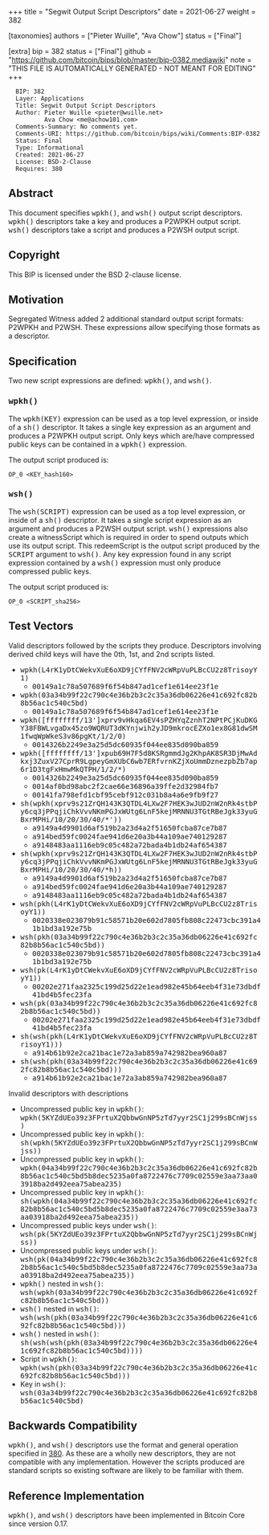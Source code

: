 
+++
title = "Segwit Output Script Descriptors"
date = 2021-06-27
weight = 382

[taxonomies]
authors = ["Pieter Wuille", "Ava Chow"]
status = ["Final"]

[extra]
bip = 382
status = ["Final"]
github = "https://github.com/bitcoin/bips/blob/master/bip-0382.mediawiki"
note = "THIS FILE IS AUTOMATICALLY GENERATED - NOT MEANT FOR EDITING"
+++

```
  BIP: 382
  Layer: Applications
  Title: Segwit Output Script Descriptors
  Author: Pieter Wuille <pieter@wuille.net>
          Ava Chow <me@achow101.com>
  Comments-Summary: No comments yet.
  Comments-URI: https://github.com/bitcoin/bips/wiki/Comments:BIP-0382
  Status: Final
  Type: Informational
  Created: 2021-06-27
  License: BSD-2-Clause
  Requires: 380
```

<h2>Abstract</h2>


This document specifies <tt>wpkh()</tt>, and <tt>wsh()</tt> output script descriptors.
<tt>wpkh()</tt> descriptors take a key and produces a P2WPKH output script.
<tt>wsh()</tt> descriptors take a script and produces a P2WSH output script.

<h2>Copyright</h2>


This BIP is licensed under the BSD 2-clause license.

<h2>Motivation</h2>


Segregated Witness added 2 additional standard output script formats: P2WPKH and P2WSH.
These expressions allow specifying those formats as a descriptor.

<h2>Specification</h2>


Two new script expressions are defined: <tt>wpkh()</tt>, and <tt>wsh()</tt>.

<h3><tt>wpkh()</tt></h3>


The <tt>wpkh(KEY)</tt> expression can be used as a top level expression, or inside of a <tt>sh()</tt> descriptor.
It takes a single key expression as an argument and produces a P2WPKH output script.
Only keys which are/have compressed public keys can be contained in a <tt>wpkh()</tt> expression.

The output script produced is:
```
OP_0 <KEY_hash160>
```

<h3><tt>wsh()</tt></h3>


The <tt>wsh(SCRIPT)</tt> expression can be used as a top level expression, or inside of a <tt>sh()</tt> descriptor.
It takes a single script expression as an argument and produces a P2WSH output script.
<tt>wsh()</tt> expressions also create a witnessScript which is required in order to spend outputs which use its output script.
This redeemScript is the output script produced by the <tt>SCRIPT</tt> argument to <tt>wsh()</tt>.
Any key expression found in any script expression contained by a <tt>wsh()</tt> expression must only produce compressed public keys.

The output script produced is:
```
OP_0 <SCRIPT_sha256>
```

<h2>Test Vectors</h2>


Valid descriptors followed by the scripts they produce. Descriptors involving derived child keys will have the 0th, 1st, and 2nd scripts listed.

*  <tt>wpkh(L4rK1yDtCWekvXuE6oXD9jCYfFNV2cWRpVuPLBcCU2z8TrisoyY1)</tt>
    *  <tt>00149a1c78a507689f6f54b847ad1cef1e614ee23f1e</tt>
*  <tt>wpkh(03a34b99f22c790c4e36b2b3c2c35a36db06226e41c692fc82b8b56ac1c540c5bd)</tt>
    *  <tt>00149a1c78a507689f6f54b847ad1cef1e614ee23f1e</tt>
*  <tt>wpkh([ffffffff/13']xprv9vHkqa6EV4sPZHYqZznhT2NPtPCjKuDKGY38FBWLvgaDx45zo9WQRUT3dKYnjwih2yJD9mkrocEZXo1ex8G81dwSM1fwqWpWkeS3v86pgKt/1/2/0)</tt>
    *  <tt>0014326b2249e3a25d5dc60935f044ee835d090ba859</tt>
*  <tt>wpkh([ffffffff/13']xpub69H7F5d8KSRgmmdJg2KhpAK8SR3DjMwAdkxj3ZuxV27CprR9LgpeyGmXUbC6wb7ERfvrnKZjXoUmmDznezpbZb7ap6r1D3tgFxHmwMkQTPH/1/2/*)</tt>
    *  <tt>0014326b2249e3a25d5dc60935f044ee835d090ba859</tt>
    *  <tt>0014af0bd98abc2f2cae66e36896a39ffe2d32984fb7</tt>
    *  <tt>00141fa798efd1cbf95cebf912c031b8a4a6e9fb9f27</tt>
*  <tt>sh(wpkh(xprv9s21ZrQH143K3QTDL4LXw2F7HEK3wJUD2nW2nRk4stbPy6cq3jPPqjiChkVvvNKmPGJxWUtg6LnF5kejMRNNU3TGtRBeJgk33yuGBxrMPHi/10/20/30/40/*'))</tt>
    *  <tt>a9149a4d9901d6af519b2a23d4a2f51650fcba87ce7b87</tt>
    *  <tt>a914bed59fc0024fae941d6e20a3b44a109ae740129287</tt>
    *  <tt>a9148483aa1116eb9c05c482a72bada4b1db24af654387</tt>
*  <tt>sh(wpkh(xprv9s21ZrQH143K3QTDL4LXw2F7HEK3wJUD2nW2nRk4stbPy6cq3jPPqjiChkVvvNKmPGJxWUtg6LnF5kejMRNNU3TGtRBeJgk33yuGBxrMPHi/10/20/30/40/*h))</tt>
    *  <tt>a9149a4d9901d6af519b2a23d4a2f51650fcba87ce7b87</tt>
    *  <tt>a914bed59fc0024fae941d6e20a3b44a109ae740129287</tt>
    *  <tt>a9148483aa1116eb9c05c482a72bada4b1db24af654387</tt>
*  <tt>wsh(pkh(L4rK1yDtCWekvXuE6oXD9jCYfFNV2cWRpVuPLBcCU2z8TrisoyY1))</tt>
    *  <tt>0020338e023079b91c58571b20e602d7805fb808c22473cbc391a41b1bd3a192e75b</tt>
*  <tt>wsh(pkh(03a34b99f22c790c4e36b2b3c2c35a36db06226e41c692fc82b8b56ac1c540c5bd))</tt>
    *  <tt>0020338e023079b91c58571b20e602d7805fb808c22473cbc391a41b1bd3a192e75b</tt>
*  <tt>wsh(pk(L4rK1yDtCWekvXuE6oXD9jCYfFNV2cWRpVuPLBcCU2z8TrisoyY1))</tt>
    *  <tt>00202e271faa2325c199d25d22e1ead982e45b64eeb4f31e73dbdf41bd4b5fec23fa</tt>
*  <tt>wsh(pk(03a34b99f22c790c4e36b2b3c2c35a36db06226e41c692fc82b8b56ac1c540c5bd))</tt>
    *  <tt>00202e271faa2325c199d25d22e1ead982e45b64eeb4f31e73dbdf41bd4b5fec23fa</tt>
*  <tt>sh(wsh(pkh(L4rK1yDtCWekvXuE6oXD9jCYfFNV2cWRpVuPLBcCU2z8TrisoyY1)))</tt>
    *  <tt>a914b61b92e2ca21bac1e72a3ab859a742982bea960a87</tt>
*  <tt>sh(wsh(pkh(03a34b99f22c790c4e36b2b3c2c35a36db06226e41c692fc82b8b56ac1c540c5bd)))</tt>
    *  <tt>a914b61b92e2ca21bac1e72a3ab859a742982bea960a87</tt>


Invalid descriptors with descriptions

*  Uncompressed public key in <tt>wpkh()</tt>: <tt>wpkh(5KYZdUEo39z3FPrtuX2QbbwGnNP5zTd7yyr2SC1j299sBCnWjss)</tt>
*  Uncompressed public key in <tt>wpkh()</tt>: <tt>sh(wpkh(5KYZdUEo39z3FPrtuX2QbbwGnNP5zTd7yyr2SC1j299sBCnWjss))</tt>
*  Uncompressed public key in <tt>wpkh()</tt>: <tt>wpkh(04a34b99f22c790c4e36b2b3c2c35a36db06226e41c692fc82b8b56ac1c540c5bd5b8dec5235a0fa8722476c7709c02559e3aa73aa03918ba2d492eea75abea235)</tt>
*  Uncompressed public key in <tt>wpkh()</tt>: <tt>sh(wpkh(04a34b99f22c790c4e36b2b3c2c35a36db06226e41c692fc82b8b56ac1c540c5bd5b8dec5235a0fa8722476c7709c02559e3aa73aa03918ba2d492eea75abea235))</tt>
*  Uncompressed public keys under <tt>wsh()</tt>: <tt>wsh(pk(5KYZdUEo39z3FPrtuX2QbbwGnNP5zTd7yyr2SC1j299sBCnWjss))</tt>
*  Uncompressed public keys under <tt>wsh()</tt>: <tt>wsh(pk(04a34b99f22c790c4e36b2b3c2c35a36db06226e41c692fc82b8b56ac1c540c5bd5b8dec5235a0fa8722476c7709c02559e3aa73aa03918ba2d492eea75abea235))</tt>
*  <tt>wpkh()</tt> nested in <tt>wsh()</tt>: <tt>wsh(wpkh(03a34b99f22c790c4e36b2b3c2c35a36db06226e41c692fc82b8b56ac1c540c5bd))</tt>
*  <tt>wsh()</tt> nested in <tt>wsh()</tt>: <tt>wsh(wsh(pkh(03a34b99f22c790c4e36b2b3c2c35a36db06226e41c692fc82b8b56ac1c540c5bd)))</tt>
*  <tt>wsh()</tt> nested in <tt>wsh()</tt>: <tt>sh(wsh(wsh(pkh(03a34b99f22c790c4e36b2b3c2c35a36db06226e41c692fc82b8b56ac1c540c5bd))))</tt>
*  Script in <tt>wpkh()</tt>: <tt>wpkh(wsh(pkh(03a34b99f22c790c4e36b2b3c2c35a36db06226e41c692fc82b8b56ac1c540c5bd)))</tt>
*  Key in <tt>wsh()</tt>: <tt>wsh(03a34b99f22c790c4e36b2b3c2c35a36db06226e41c692fc82b8b56ac1c540c5bd)</tt>


<h2>Backwards Compatibility</h2>


<tt>wpkh()</tt>, and <tt>wsh()</tt> descriptors use the format and general operation specified in <a href="/380" target="_blank">380</a>.
As these are a wholly new descriptors, they are not compatible with any implementation.
However the scripts produced are standard scripts so existing software are likely to be familiar with them.

<h2>Reference Implementation</h2>


<tt>wpkh()</tt>, and <tt>wsh()</tt> descriptors have been implemented in Bitcoin Core since version 0.17.
